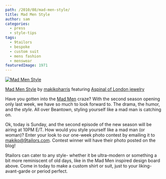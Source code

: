 ```yaml
---
path: /2010/08/mad-men-style/
title: Mad Men Style
author: sam
categories: 
  - press
  - style-tips
tags: 
  - 9tailors
  - bespoke
  - custom suit
  - mens fashion
  - menswear
featuredImage: 1971
---
```

[![Mad Men Style](http://www.polyvore.com/cgi/img-set/BQcDAAAAAwoDanBnAAAABC5vdXQKFjBzZFMwNG1kM3hHWm9ZejNBVjFjeWcAAAACaWQKAXgAAAAEc2l6ZQ.jpg "Mad Men Style")](http://www.polyvore.com/mad_men_style/set?.embedder=1536106&.mid=embed&id=21477379)

[Mad Men Style](http://www.polyvore.com/mad_men_style/set?.embedder=1536106&.mid=embed&id=21477379) by [makikoharris](http://www.polyvore.com/cgi/profile?.embedder=1536106&.mid=embed&id=1536106) featuring [Aspinal of London jewelry](http://www.polyvore.com/aspinal_of_london_jewelry/shop?brand=Aspinal+of+London&category_id=60)

Have you gotten into the [Mad Men](http://www.amctv.com/originals/madmen/) craze? With the second season opening only last week, we have so much to look forward to. The drama, the humor, and the _style_. All over Beantown, styling yourself like a mad man is catching on.

Ok, today is Sunday, and the second episode of the new season will be airing at 10PM E/T. How would you style yourself like a mad man (or woman)? Enter your look to our one-week photo contest by emailing it to [makiko@9tailors.com](http://www.blogger.com/makiko@9tailors.com). Contest winner will have their photo posted on the blog!

9tailors can cater to any style- whether it be ultra-modern or something a bit more reminiscent of old days, like in the Mad Men inspired design board above. Come in today to make a custom shirt or suit, just to your liking- avant-garde or period perfect.